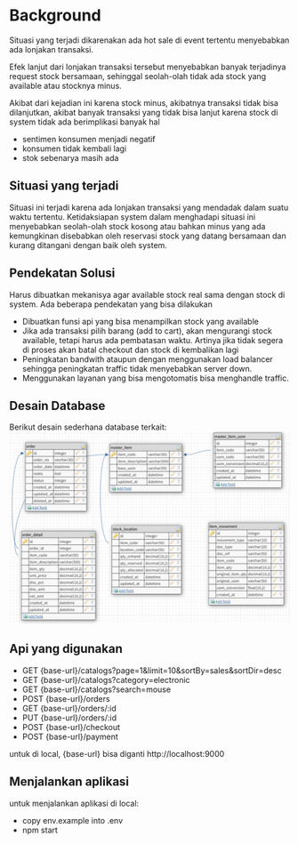 # Background 

Situasi yang terjadi dikarenakan ada hot sale di event tertentu menyebabkan ada lonjakan transaksi. 

Efek lanjut dari lonjakan transaksi tersebut menyebabkan banyak terjadinya request stock bersamaan, sehinggal seolah-olah tidak ada stock yang available atau stocknya minus.

Akibat dari kejadian ini karena stock minus, akibatnya transaksi tidak bisa dilanjutkan, akibat banyak transaksi yang tidak bisa lanjut karena stock di system tidak ada berimplikasi banyak hal

 - sentimen konsumen menjadi negatif
 - konsumen tidak kembali lagi
 - stok sebenarya masih ada

## Situasi yang terjadi

Situasi ini terjadi karena ada lonjakan transaksi yang mendadak dalam suatu waktu tertentu.
Ketidaksiapan system dalam menghadapi situasi ini menyebabkan seolah-olah stock kosong atau bahkan minus yang ada kemungkinan disebabkan oleh reservasi stock yang datang bersamaan dan kurang ditangani dengan baik oleh system.

## Pendekatan Solusi 

Harus dibuatkan mekanisya agar available stock real sama dengan stock di system.
Ada beberapa pendekatan yang bisa dilakukan

 - Dibuatkan funsi api yang bisa menampilkan stock yang available
 - Jika ada transaksi pilih barang (add to cart), akan mengurangi stock available, tetapi harus ada pembatasan waktu. Artinya jika tidak segera di proses akan batal checkout dan stock di kembalikan lagi
 - Peningkatan bandwith ataupun dengan menggunakan load balancer sehingga peningkatan traffic tidak menyebabkan server down.
 - Menggunakan layanan yang bisa mengotomatis bisa menghandle traffic.

## Desain Database

Berikut desain sederhana database terkait:
[<img alt="alt_text" src="docs/images/design_db.png" />](https://www.google.com/)


## Api yang digunakan

 - GET {base-url}/catalogs?page=1&limit=10&sortBy=sales&sortDir=desc
 - GET {base-url}/catalogs?category=electronic
 - GET {base-url}/catalogs?search=mouse
 - POST {base-url}/orders
 - GET {base-url}/orders/:id
 - PUT {base-url}/orders/:id
 - POST {base-url}/checkout
 - POST {base-url}/payment

untuk di local, {base-url} bisa diganti http://localhost:9000 

## Menjalankan aplikasi

untuk menjalankan aplikasi di local:

 - copy env.example into .env
 - npm start 
